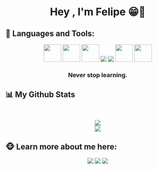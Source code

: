 <h1 align="center">Hey , I'm Felipe 😁👋</h1>

## 🤖 Languages and Tools:

<p align="center"> 
    <a href="#"><img src="https://img.icons8.com/color/48/000000/html-5.png" width="48px"/></a>
    <img src="https://img.icons8.com/color/48/000000/css3.png" width="48px"/>
    <img src="https://img.icons8.com/color/48/000000/tailwind_css.png" width="48px"/>
    <img src="https://img.icons8.com/color/48/000000/javascript.png"/>
    <img src="https://img.icons8.com/ios-filled/50/000000/php-logo.png"/>
    <img src="https://img.icons8.com/fluent/50/000000/mysql-logo.png" width="48px"/>
    <img src="https://img.icons8.com/color/48/000000/git.png" width="48px"/>
    <h3 class="toolsh3" align="center">Never stop learning.</h3>
    </p>
    
## 📊 My Github Stats

  <br/>
  <p align="center">
    <a href="#"><img src="https://github-readme-stats.vercel.app/api?username=DuarteJFelipe&show_icons=true&count_private=true&theme=dark&hide_border=true&bg_color=0D1117" /></a>
    <br/>
  <a href="#"><img src="https://github-readme-stats.vercel.app/api/top-langs/?username=DuarteJFelipe&langs_count=8&count_private=true&layout=compact&theme=dark&hide_border=true&bg_color=0D1117" /></a>


## 🐵 Learn more about me here:
<p align="center">
    <a href = "https://www.linkedin.com/in/felipe-duarte-b8bb3324a/" target="_blank"><img src="https://img.icons8.com/fluent/48/000000/linkedin.png"/></a>
    <a href = "https://twitter.com/DuarteJFelipe" target="_blank"><img src="https://img.icons8.com/fluent/48/000000/twitter.png"/></a>
    <a href = "https://www.instagram.com/duarte_jfelipe/" target="_blank"><img src="https://img.icons8.com/fluent/48/000000/instagram-new.png"/></a>
    <p>
